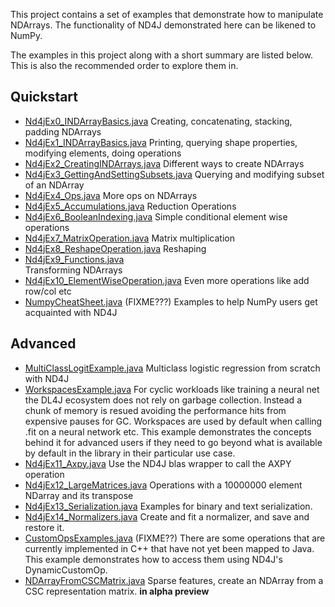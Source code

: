 This project contains a set of examples that demonstrate how to manipulate NDArrays. The functionality of ND4J demonstrated here can be likened to NumPy. 

The examples in this project along with a short summary are listed below. This is also the recommended order to explore them in.


## Quickstart
* [Nd4jEx0_INDArrayBasics.java](./src/main/java/org/nd4j/examples/quickstart/Nd4jEx0_INDArrayBasics.java)
Creating, concatenating, stacking, padding NDArrays
* [Nd4jEx1_INDArrayBasics.java](./src/main/java/org/nd4j/examples/quickstart/Nd4jEx1_INDArrayBasics.java)
Printing, querying shape properties, modifying elements, doing operations
* [Nd4jEx2_CreatingINDArrays.java](./src/main/java/org/nd4j/examples/quickstart/Nd4jEx2_CreatingINDArrays.java)
Different ways to create NDArrays
* [Nd4jEx3_GettingAndSettingSubsets.java](./src/main/java/org/nd4j/examples/quickstart/Nd4jEx3_GettingAndSettingSubsets.java)
Querying and modifying subset of an NDArray
* [Nd4jEx4_Ops.java](./src/main/java/org/nd4j/examples/quickstart/Nd4jEx4_Ops.java) 
More ops on NDArrays
* [Nd4jEx5_Accumulations.java](./src/main/java/org/nd4j/examples/quickstart/Nd4jEx5_Accumulations.java)
Reduction Operations
* [Nd4jEx6_BooleanIndexing.java](./src/main/java/org/nd4j/examples/quickstart/Nd4jEx6_BooleanIndexing.java)
Simple conditional element wise operations
* [Nd4jEx7_MatrixOperation.java](./src/main/java/org/nd4j/examples/quickstart/Nd4jEx7_MatrixOperation.java) 
Matrix multiplication
* [Nd4jEx8_ReshapeOperation.java](./src/main/java/org/nd4j/examples/quickstart/Nd4jEx8_ReshapeOperation.java)
Reshaping
* [Nd4jEx9_Functions.java](./src/main/java/org/nd4j/examples/quickstart/Nd4jEx9_Functions.java)  
Transforming NDArrays 
* [Nd4jEx10_ElementWiseOperation.java](./src/main/java/org/nd4j/examples/quickstart/Nd4jEx10_ElementWiseOperation.java)
Even more operations like add row/col etc
* [NumpyCheatSheet.java](NumpyCheatSheet.java) (FIXME???)
Examples to help NumPy users get acquainted with ND4J

## Advanced
* [MultiClassLogitExample.java](./src/main/java/org/nd4j/examples/advanced/lowlevelmodeling/MultiClassLogitExample.java)
Multiclass logistic regression from scratch with ND4J
* [WorkspacesExample.java](./src/main/java/org/nd4j/examples/advanced/memoryoptimization/WorkspacesExample.java)
For cyclic workloads like training a neural net the DL4J ecosystem does not rely on garbage collection. Instead a chunk of memory is resued avoiding the performance hits from expensive pauses for GC. Workspaces are used by default when calling .fit on a neural network etc. This example demonstrates the concepts behind it for advanced users if they need to go beyond what is available by default in the library in their particular use case.
* [Nd4jEx11_Axpy.java](./src/main/java/org/nd4j/examples/advanced/operations/Nd4jEx11_Axpy.java)
Use the ND4J blas wrapper to call the AXPY operation
* [Nd4jEx12_LargeMatrices.java](./src/main/java/org/nd4j/examples/advanced/operations/Nd4jEx12_LargeMatrices.java)
Operations with a 10000000 element NDarray and its transpose
* [Nd4jEx13_Serialization.java](./src/main/java/org/nd4j/examples/advanced/operations/Nd4jEx13_Serialization.java)
Examples for binary and text serialization.
* [Nd4jEx14_Normalizers.java](./src/main/java/org/nd4j/examples/advanced/operations/Nd4jEx14_Normalizers.java)
Create and fit a normalizer, and save and restore it.
* [CustomOpsExamples.java](./src/main/java/org/nd4j/examples/advanced/operations/CustomOpsExamples.java) (FIXME??)
There are some operations that are currently implemented in C++ that have not yet been mapped to Java. This example demonstrates how to access them using ND4J's DynamicCustomOp.
* [NDArrayFromCSCMatrix.java](./src/main/java/org/nd4j/examples/advanced/sparse/NDArrayFromCSCMatrix.java)
Sparse features, create an NDArray from a CSC representation matrix. **in alpha preview**

